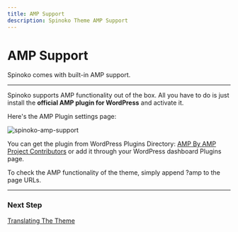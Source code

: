 ```yaml
---
title: AMP Support
description: Spinoko Theme AMP Support
---
```


# AMP Support

Spinoko comes with built-in AMP support.

---

Spinoko supports AMP functionality out of the box. All you have to do is just install the **official AMP plugin for WordPress** and activate it.

Here's the AMP Plugin settings page:

![spinoko-amp-support](https://media.dinomatic.com/images/docs/spinoko/spinoko-amp.png)

You can get the plugin from WordPress Plugins Directory: [AMP By AMP Project Contributors](https://wordpress.org/plugins/amp/) or add it through your WordPress dashboard Plugins page.

To check the AMP functionality of the theme, simply append ?amp to the page URLs.

---

### Next Step

[Translating The Theme](/docs/spinoko/translation/)
